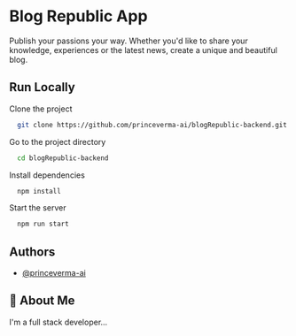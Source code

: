 
# Blog Republic App 

Publish your passions your way. 
Whether you'd like to share your knowledge, experiences or the latest news, create a unique and beautiful blog.



## Run Locally

Clone the project

```bash
  git clone https://github.com/princeverma-ai/blogRepublic-backend.git
```

Go to the project directory

```bash
  cd blogRepublic-backend
```

Install dependencies

```bash
  npm install
```

Start the server

```bash
  npm run start
```


## Authors

- [@princeverma-ai](https://www.github.com/princeverma-ai)



## 🚀 About Me
I'm a full stack developer...

